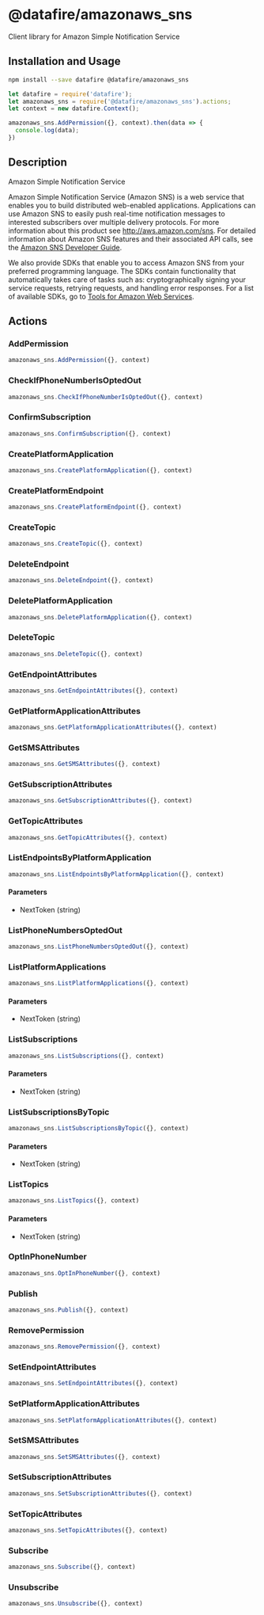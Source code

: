 # @datafire/amazonaws_sns

Client library for Amazon Simple Notification Service

## Installation and Usage
```bash
npm install --save datafire @datafire/amazonaws_sns
```

```js
let datafire = require('datafire');
let amazonaws_sns = require('@datafire/amazonaws_sns').actions;
let context = new datafire.Context();

amazonaws_sns.AddPermission({}, context).then(data => {
  console.log(data);
})
```

## Description
<fullname>Amazon Simple Notification Service</fullname> <p>Amazon Simple Notification Service (Amazon SNS) is a web service that enables you to build distributed web-enabled applications. Applications can use Amazon SNS to easily push real-time notification messages to interested subscribers over multiple delivery protocols. For more information about this product see <a href="http://aws.amazon.com/sns/">http://aws.amazon.com/sns</a>. For detailed information about Amazon SNS features and their associated API calls, see the <a href="http://docs.aws.amazon.com/sns/latest/dg/">Amazon SNS Developer Guide</a>. </p> <p>We also provide SDKs that enable you to access Amazon SNS from your preferred programming language. The SDKs contain functionality that automatically takes care of tasks such as: cryptographically signing your service requests, retrying requests, and handling error responses. For a list of available SDKs, go to <a href="http://aws.amazon.com/tools/">Tools for Amazon Web Services</a>. </p>

## Actions
### AddPermission



```js
amazonaws_sns.AddPermission({}, context)
```


### CheckIfPhoneNumberIsOptedOut



```js
amazonaws_sns.CheckIfPhoneNumberIsOptedOut({}, context)
```


### ConfirmSubscription



```js
amazonaws_sns.ConfirmSubscription({}, context)
```


### CreatePlatformApplication



```js
amazonaws_sns.CreatePlatformApplication({}, context)
```


### CreatePlatformEndpoint



```js
amazonaws_sns.CreatePlatformEndpoint({}, context)
```


### CreateTopic



```js
amazonaws_sns.CreateTopic({}, context)
```


### DeleteEndpoint



```js
amazonaws_sns.DeleteEndpoint({}, context)
```


### DeletePlatformApplication



```js
amazonaws_sns.DeletePlatformApplication({}, context)
```


### DeleteTopic



```js
amazonaws_sns.DeleteTopic({}, context)
```


### GetEndpointAttributes



```js
amazonaws_sns.GetEndpointAttributes({}, context)
```


### GetPlatformApplicationAttributes



```js
amazonaws_sns.GetPlatformApplicationAttributes({}, context)
```


### GetSMSAttributes



```js
amazonaws_sns.GetSMSAttributes({}, context)
```


### GetSubscriptionAttributes



```js
amazonaws_sns.GetSubscriptionAttributes({}, context)
```


### GetTopicAttributes



```js
amazonaws_sns.GetTopicAttributes({}, context)
```


### ListEndpointsByPlatformApplication



```js
amazonaws_sns.ListEndpointsByPlatformApplication({}, context)
```

#### Parameters
* NextToken (string)

### ListPhoneNumbersOptedOut



```js
amazonaws_sns.ListPhoneNumbersOptedOut({}, context)
```


### ListPlatformApplications



```js
amazonaws_sns.ListPlatformApplications({}, context)
```

#### Parameters
* NextToken (string)

### ListSubscriptions



```js
amazonaws_sns.ListSubscriptions({}, context)
```

#### Parameters
* NextToken (string)

### ListSubscriptionsByTopic



```js
amazonaws_sns.ListSubscriptionsByTopic({}, context)
```

#### Parameters
* NextToken (string)

### ListTopics



```js
amazonaws_sns.ListTopics({}, context)
```

#### Parameters
* NextToken (string)

### OptInPhoneNumber



```js
amazonaws_sns.OptInPhoneNumber({}, context)
```


### Publish



```js
amazonaws_sns.Publish({}, context)
```


### RemovePermission



```js
amazonaws_sns.RemovePermission({}, context)
```


### SetEndpointAttributes



```js
amazonaws_sns.SetEndpointAttributes({}, context)
```


### SetPlatformApplicationAttributes



```js
amazonaws_sns.SetPlatformApplicationAttributes({}, context)
```


### SetSMSAttributes



```js
amazonaws_sns.SetSMSAttributes({}, context)
```


### SetSubscriptionAttributes



```js
amazonaws_sns.SetSubscriptionAttributes({}, context)
```


### SetTopicAttributes



```js
amazonaws_sns.SetTopicAttributes({}, context)
```


### Subscribe



```js
amazonaws_sns.Subscribe({}, context)
```


### Unsubscribe



```js
amazonaws_sns.Unsubscribe({}, context)
```


